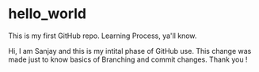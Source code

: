 # hello_world
This is my first GitHub repo. Learning Process, ya'll know.

Hi, I am Sanjay and this is my intital phase of GitHub use.
This change was made just to know basics of Branching and commit changes. 
Thank you !
